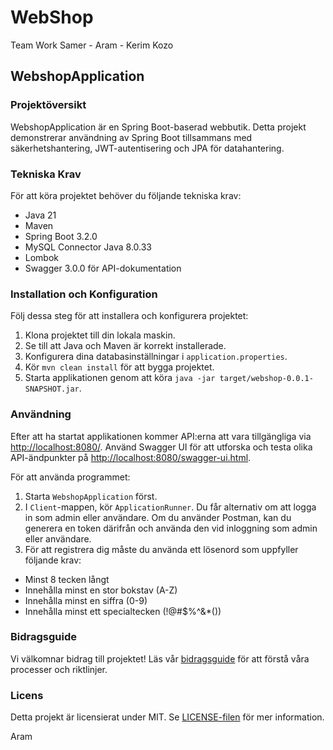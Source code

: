 # WebShop
Team Work Samer - Aram - Kerim Kozo

## WebshopApplication

### Projektöversikt

WebshopApplication är en Spring Boot-baserad webbutik. 
Detta projekt demonstrerar användning av Spring Boot tillsammans med säkerhetshantering, 
JWT-autentisering och JPA för datahantering.

### Tekniska Krav

För att köra projektet behöver du följande tekniska krav:

- Java 21
- Maven
- Spring Boot 3.2.0
- MySQL Connector Java 8.0.33
- Lombok
- Swagger 3.0.0 för API-dokumentation

### Installation och Konfiguration

Följ dessa steg för att installera och konfigurera projektet:

1. Klona projektet till din lokala maskin.
2. Se till att Java och Maven är korrekt installerade.
3. Konfigurera dina databasinställningar i `application.properties`.
4. Kör `mvn clean install` för att bygga projektet.
5. Starta applikationen genom att köra `java -jar target/webshop-0.0.1-SNAPSHOT.jar`.

### Användning

Efter att ha startat applikationen kommer API:erna att vara tillgängliga via [http://localhost:8080/](http://localhost:8080/). 
Använd Swagger UI för att utforska och testa olika API-ändpunkter på [http://localhost:8080/swagger-ui.html](http://localhost:8080/swagger-ui.html).

För att använda programmet:

1. Starta `WebshopApplication` först.
2. I `Client`-mappen, kör `ApplicationRunner`. Du får alternativ om att logga in som admin eller användare. 
Om du använder Postman, kan du generera en token därifrån och använda den vid inloggning som admin eller användare.
3. För att registrera dig måste du använda ett lösenord som uppfyller följande krav:
- Minst 8 tecken långt
- Innehålla minst en stor bokstav (A-Z)
- Innehålla minst en siffra (0-9)
- Innehålla minst ett specialtecken (!@#$%^&*())

### Bidragsguide

Vi välkomnar bidrag till projektet! Läs vår [bidragsguide](CONTRIBUTING.md) för att förstå våra processer och riktlinjer.

### Licens

Detta projekt är licensierat under MIT. Se [LICENSE-filen](LICENSE) för mer information.

Aram
